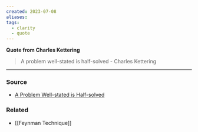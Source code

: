 ```yaml
---
created: 2023-07-08
aliases: 
tags:
  - clarity
  - quote
---
```

**Quote from Charles Kettering**

> A problem well-stated is half-solved - Charles Kettering
> 

---

### Source
- [A Problem Well-stated is Half-solved](https://www.levyinnovation.com/a-problem-well-stated-is-half-solved/)

### Related
- [[Feynman Technique]]